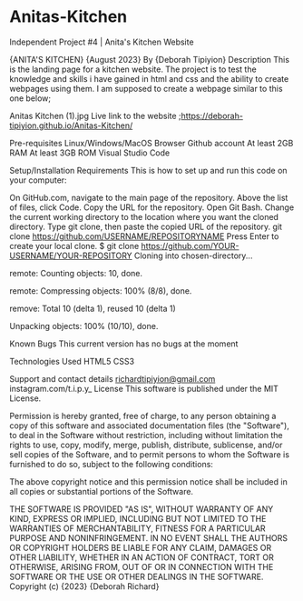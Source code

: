# Anitas-Kitchen
Independent Project #4 | Anita's Kitchen Website

{ANITA'S KITCHEN}
 {August 2023}
By {Deborah Tipiyion}
Description
This is the landing page for a kitchen website. The project is to test the knowledge and skills i have gained in html and css and the ability to create webpages using them. I am supposed to create a webpage similar to this one below;

Anitas Kitchen (1).jpg
Live link to the website ;https://deborah-tipiyion.github.io/Anitas-Kitchen/

Pre-requisites
Linux/Windows/MacOS
Browser
Github account
At least 2GB RAM
At least 3GB ROM
Visual Studio Code


Setup/Installation Requirements
This is how to set up and run this code on your computer:

On GitHub.com, navigate to the main page of the repository.
Above the list of files, click Code.
Copy the URL for the repository.
Open Git Bash.
Change the current working directory to the location where you want the cloned directory.
Type git clone, then paste the copied URL of the repository. git clone https://github.com/USERNAME/REPOSITORYNAME
Press Enter to create your local clone.
$ git clone https://github.com/YOUR-USERNAME/YOUR-REPOSITORY
Cloning into chosen-directory...

remote: Counting objects: 10, done.

remote: Compressing objects: 100% (8/8), done.

remove: Total 10 (delta 1), reused 10 (delta 1)

Unpacking objects: 100% (10/10), done.



Known Bugs
This current version has no bugs at the moment

Technologies Used
HTML5
CSS3

Support and contact details
richardtipiyion@gmail.com
instagram.com/t.i.p.y_
License
This software is published under the MIT License.

Permission is hereby granted, free of charge, to any person obtaining
a copy of this software and associated documentation files (the
"Software"), to deal in the Software without restriction, including
without limitation the rights to use, copy, modify, merge, publish,
distribute, sublicense, and/or sell copies of the Software, and to
permit persons to whom the Software is furnished to do so, subject to
the following conditions:

The above copyright notice and this permission notice shall be
included in all copies or substantial portions of the Software.

THE SOFTWARE IS PROVIDED "AS IS", WITHOUT WARRANTY OF ANY KIND,
EXPRESS OR IMPLIED, INCLUDING BUT NOT LIMITED TO THE WARRANTIES OF
MERCHANTABILITY, FITNESS FOR A PARTICULAR PURPOSE AND
NONINFRINGEMENT. IN NO EVENT SHALL THE AUTHORS OR COPYRIGHT HOLDERS BE
LIABLE FOR ANY CLAIM, DAMAGES OR OTHER LIABILITY, WHETHER IN AN ACTION
OF CONTRACT, TORT OR OTHERWISE, ARISING FROM, OUT OF OR IN CONNECTION
WITH THE SOFTWARE OR THE USE OR OTHER DEALINGS IN THE SOFTWARE.
Copyright (c) {2023} {Deborah Richard}

